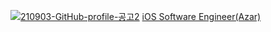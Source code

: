 [![210903-GitHub-profile-공고2](https://user-images.githubusercontent.com/1946658/131947964-f463a484-64db-48cc-9a4d-49e88f0f64d3.jpg)](https://career.hyperconnect.com/job/6ac1c884-9d4b-4dae-a1e2-b871ccf0fe89)
[
iOS Software Engineer(Azar)
](https://career.hyperconnect.com/job/6ac1c884-9d4b-4dae-a1e2-b871ccf0fe89)
